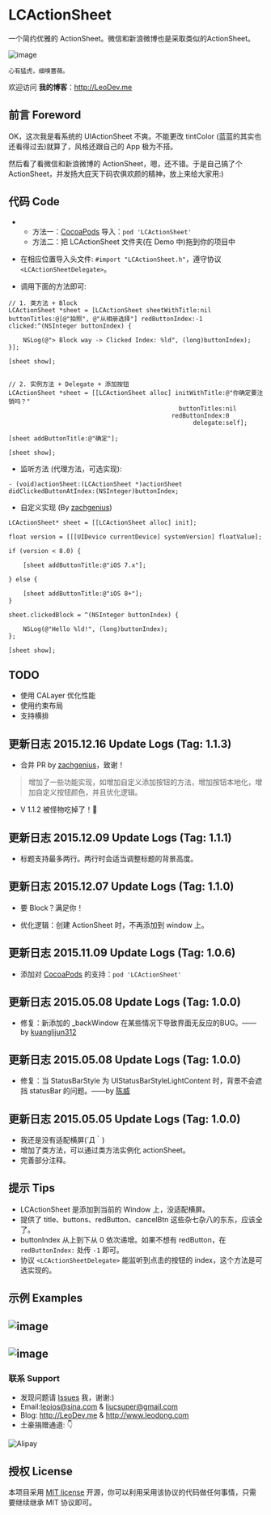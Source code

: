 # LCActionSheet

一个简约优雅的 ActionSheet。微信和新浪微博也是采取类似的ActionSheet。

![image](https://github.com/LeoiOS/LCActionSheet/blob/master/LCActionSheetDemo.gif)

````
心有猛虎，细嗅蔷薇。
````

欢迎访问 **我的博客**：http://LeoDev.me


## 前言 Foreword

OK，这次我是看系统的 UIActionSheet 不爽。不能更改 tintColor (蓝蓝的其实也还看得过去)就算了，风格还跟自己的 App 极为不搭。

然后看了看微信和新浪微博的 ActionSheet，嗯，还不错。于是自己搞了个 ActionSheet，并发扬大庇天下码农俱欢颜的精神，放上来给大家用:)



## 代码 Code

*
  - 方法一：[CocoaPods](https://cocoapods.org/) 导入：`pod 'LCActionSheet'`
  - 方法二：把 LCActionSheet 文件夹(在 Demo 中)拖到你的项目中

* 在相应位置导入头文件: `#import "LCActionSheet.h"`，遵守协议`<LCActionSheetDelegate>`。
* 调用下面的方法即可:

````objc
// 1. 类方法 + Block
LCActionSheet *sheet = [LCActionSheet sheetWithTitle:nil buttonTitles:@[@"拍照", @"从相册选择"] redButtonIndex:-1 clicked:^(NSInteger buttonIndex) {

    NSLog(@"> Block way -> Clicked Index: %ld", (long)buttonIndex);
}];

[sheet show];


// 2. 实例方法 + Delegate + 添加按钮
LCActionSheet *sheet = [[LCActionSheet alloc] initWithTitle:@"你确定要注销吗？"
                                               buttonTitles:nil
                                             redButtonIndex:0
                                                   delegate:self];

[sheet addButtonTitle:@"确定"];

[sheet show];
````

* 监听方法 (代理方法，可选实现):

````objc
- (void)actionSheet:(LCActionSheet *)actionSheet didClickedButtonAtIndex:(NSInteger)buttonIndex;
````

* 自定义实现 (By [zachgenius](https://github.com/zachgenius))
````objc
LCActionSheet* sheet = [[LCActionSheet alloc] init];

float version = [[[UIDevice currentDevice] systemVersion] floatValue];

if (version < 8.0) {

    [sheet addButtonTitle:@"iOS 7.x"];

} else {

    [sheet addButtonTitle:@"iOS 8+"];
}

sheet.clickedBlock = ^(NSInteger buttonIndex) {

    NSLog(@"Hello %ld!", (long)buttonIndex);
};

[sheet show];

````


## TODO

* 使用 CALayer 优化性能
* 使用约束布局
* 支持横排



## 更新日志 2015.12.16 Update Logs (Tag: 1.1.3)

* 合并 PR by [zachgenius](https://github.com/zachgenius)，致谢！
> 增加了一些功能实现，如增加自定义添加按钮的方法，增加按钮本地化，增加自定义按钮颜色，并且优化逻辑。

* V 1.1.2 被怪物吃掉了！👹



## 更新日志 2015.12.09 Update Logs (Tag: 1.1.1)

* 标题支持最多两行。两行时会适当调整标题的背景高度。



## 更新日志 2015.12.07 Update Logs (Tag: 1.1.0)

* 要 Block？满足你！

* 优化逻辑：创建 ActionSheet 时，不再添加到 window 上。



## 更新日志 2015.11.09 Update Logs (Tag: 1.0.6)

* 添加对 [CocoaPods](https://cocoapods.org/) 的支持：`pod 'LCActionSheet'`



## 更新日志 2015.05.08 Update Logs (Tag: 1.0.0)

* 修复：新添加的 \_backWindow 在某些情况下导致界面无反应的BUG。——by [kuanglijun312](https://github.com/kuanglijun312)



## 更新日志 2015.05.08 Update Logs (Tag: 1.0.0)

* 修复：当 StatusBarStyle 为 UIStatusBarStyleLightContent 时，背景不会遮挡 statusBar 的问题。——by [陈威](https://github.com/weiwei1035)



## 更新日志 2015.05.05 Update Logs (Tag: 1.0.0)

* 我还是没有适配横屏(´Д｀)
* 增加了类方法，可以通过类方法实例化 actionSheet。
* 完善部分注释。



## 提示 Tips

- LCActionSheet 是添加到当前的 Window 上，没适配横屏。
- 提供了 title、buttons、redButton、cancelBtn 这些杂七杂八的东东，应该全了。
- buttonIndex 从上到下从 0 依次递增。如果不想有 redButton，在 `redButtonIndex:` 处传 `-1` 即可。
- 协议 `<LCActionSheetDelegate>` 能监听到点击的按钮的 index，这个方法是可选实现的。



## 示例 Examples

![image](https://github.com/LeoiOS/LCActionSheet/blob/master/01.png)
---
![image](https://github.com/LeoiOS/LCActionSheet/blob/master/02.png)
---



### 联系 Support

* 发现问题请 [Issues](https://github.com/LeoiOS/LCActionSheet/issues/new) 我，谢谢:)
* Email:leoios@sina.com & liucsuper@gmail.com
* Blog: http://LeoDev.me & http://www.leodong.com
* 土豪捐赠通道: 👇

![Alipay](http://7xl8ia.com1.z0.glb.clouddn.com/alipay.png)



## 授权 License

本项目采用 [MIT license](http://opensource.org/licenses/MIT) 开源，你可以利用采用该协议的代码做任何事情，只需要继续继承 MIT 协议即可。
